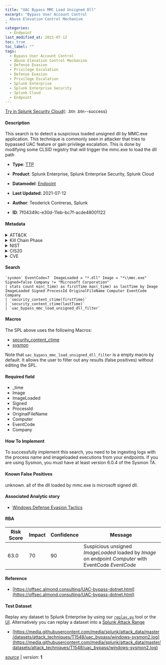 ```yaml
---
title: "UAC Bypass MMC Load Unsigned Dll"
excerpt: "Bypass User Account Control
, Abuse Elevation Control Mechanism
"
categories:
  - Endpoint
last_modified_at: 2021-07-12
toc: true
toc_label: ""
tags:
  - Bypass User Account Control
  - Abuse Elevation Control Mechanism
  - Defense Evasion
  - Privilege Escalation
  - Defense Evasion
  - Privilege Escalation
  - Splunk Enterprise
  - Splunk Enterprise Security
  - Splunk Cloud
  - Endpoint
---
```




[Try in Splunk Security Cloud](https://www.splunk.com/en_splunk_app_enrichmentus/cyber-security.html){: .btn .btn--success}

#### Description

This search is to detect a suspicious loaded unsigned dll by MMC.exe application. This technique is commonly seen in attacker that tries to bypassed UAC feature or gain privilege escalation. This is done by modifying some CLSID registry that will trigger the mmc.exe to load the dll path

- **Type**: [TTP](https://github.com/splunk/security_content/wiki/Detection-Analytic-Types)
- **Product**: Splunk Enterprise, Splunk Enterprise Security, Splunk Cloud
- **Datamodel**: [Endpoint](https://docs.splunk.com/Documentation/CIM/latest/User/Endpoint)

- **Last Updated**: 2021-07-12
- **Author**: Teoderick Contreras, Splunk
- **ID**: 7f04349c-e30d-11eb-bc7f-acde48001122


#### Metadata

<details>
  <summary>ATT&CK</summary>


| ID             | Technique        |  Tactic             |
| -------------- | ---------------- |-------------------- |
| [T1548.002](https://attack.mitre.org/techniques/T1548/002/) | Bypass User Account Control | Defense Evasion, Privilege Escalation |

| [T1548](https://attack.mitre.org/techniques/T1548/) | Abuse Elevation Control Mechanism | Defense Evasion, Privilege Escalation |

</details>


<details>
  <summary>Kill Chain Phase</summary>

* Exploitation


</details>


<details>
  <summary>NIST</summary>



</details>

<details>
  <summary>CIS20</summary>



</details>

<details>
  <summary>CVE</summary>



</details>

#### Search

```
`sysmon` EventCode=7  ImageLoaded = "*.dll" Image = "*\\mmc.exe" Signed=false Company != "Microsoft Corporation" 
| stats count min(_time) as firstTime max(_time) as lastTime by Image ImageLoaded Signed ProcessId OriginalFileName Computer EventCode Company 
| `security_content_ctime(firstTime)` 
| `security_content_ctime(lastTime)` 
| `uac_bypass_mmc_load_unsigned_dll_filter`
```

#### Macros
The SPL above uses the following Macros:
* [security_content_ctime](https://github.com/splunk/security_content/blob/develop/macros/security_content_ctime.yml)
* [sysmon](https://github.com/splunk/security_content/blob/develop/macros/sysmon.yml)

Note that `uac_bypass_mmc_load_unsigned_dll_filter` is a empty macro by default. It allows the user to filter out any results (false positives) without editing the SPL.

#### Required field
* _time
* Image
* ImageLoaded
* Signed
* ProcessId
* OriginalFileName
* Computer
* EventCode
* Company


#### How To Implement
To successfully implement this search, you need to be ingesting logs with the process name and imageloaded executions from your endpoints. If you are using Sysmon, you must have at least version 6.0.4 of the Sysmon TA.

#### Known False Positives
unknown. all of the dll loaded by mmc.exe is microsoft signed dll.

#### Associated Analytic story
* [Windows Defense Evasion Tactics](/stories/windows_defense_evasion_tactics)




#### RBA

| Risk Score  | Impact      | Confidence   | Message      |
| ----------- | ----------- |--------------|--------------|
| 63.0 | 70 | 90 | Suspicious unsigned $ImageLoaded$ loaded by $Image$ on endpoint $Computer$ with EventCode $EventCode$ |


#### Reference

* [https://offsec.almond.consulting/UAC-bypass-dotnet.html](https://offsec.almond.consulting/UAC-bypass-dotnet.html)



#### Test Dataset
Replay any dataset to Splunk Enterprise by using our [`replay.py`](https://github.com/splunk/attack_data#using-replaypy) tool or the [UI](https://github.com/splunk/attack_data#using-ui).
Alternatively you can replay a dataset into a [Splunk Attack Range](https://github.com/splunk/attack_range#replay-dumps-into-attack-range-splunk-server)


* [https://media.githubusercontent.com/media/splunk/attack_data/master/datasets/attack_techniques/T1548/uac_bypass/windows-sysmon2.log](https://media.githubusercontent.com/media/splunk/attack_data/master/datasets/attack_techniques/T1548/uac_bypass/windows-sysmon2.log)



[*source*](https://github.com/splunk/security_content/tree/develop/detections/endpoint/uac_bypass_mmc_load_unsigned_dll.yml) \| *version*: **1**